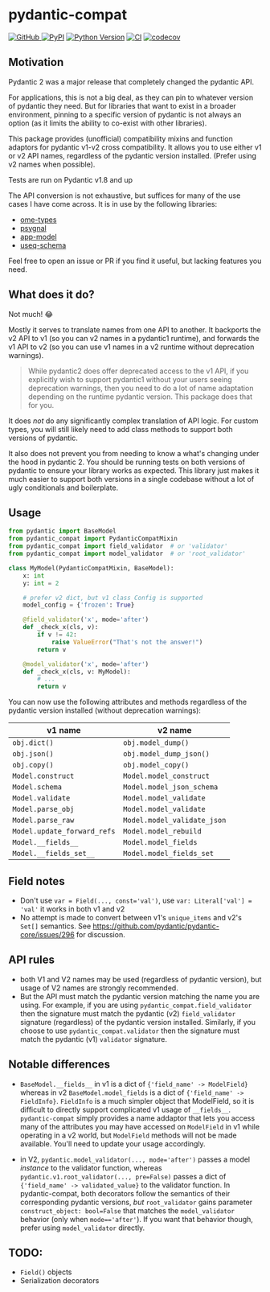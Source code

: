 # pydantic-compat

[![GitHub](https://img.shields.io/github/license/pyapp-kit/pydantic-compat)
](https://github.com/pyapp-kit/pydantic-compat/raw/main/LICENSE)
[![PyPI](https://img.shields.io/pypi/v/pydantic-compat.svg?color=green)](https://pypi.org/project/pydantic-compat)
[![Python Version](https://img.shields.io/pypi/pyversions/pydantic-compat.svg?color=green)](https://python.org)
[![CI](https://github.com/pyapp-kit/pydantic-compat/actions/workflows/ci.yml/badge.svg)](https://github.com/pyapp-kit/pydantic-compat/actions/workflows/ci.yml)
[![codecov](https://codecov.io/gh/pyapp-kit/pydantic-compat/branch/main/graph/badge.svg)](https://codecov.io/gh/pyapp-kit/pydantic-compat)

## Motivation

Pydantic 2 was a major release that completely changed the pydantic API.

For applications, this is not a big deal, as they can pin to whatever version of
pydantic they need. But for libraries that want to exist in a broader
environment, pinning to a specific version of pydantic is not always an option
(as it limits the ability to co-exist with other libraries).

This package provides (unofficial) compatibility mixins and function adaptors for pydantic
v1-v2 cross compatibility. It allows you to use either v1 or v2 API names,
regardless of the pydantic version installed. (Prefer using v2 names when possible).

Tests are run on Pydantic v1.8 and up

The API conversion is not exhaustive, but suffices for many of the use cases
I have come across. It is in use by the following libraries:

- [ome-types](https://github.com/tlambert03/ome-types)
- [psygnal](https://github.com/pyapp-kit/psygnal)
- [app-model](https://github.com/pyapp-kit/app-model)
- [useq-schema](https://github.com/pymmcore-plus/useq-schema)

Feel free to open an issue or PR if you find it useful, but lacking features
you need.

## What does it do?

Not much! :joy:

Mostly it serves to translate names from one API to another. It backports
the v2 API to v1 (so you can v2 names in a pydantic1 runtime),
and forwards the v1 API to v2 (so you can use v1 names in a v2 runtime
without deprecation warnings).

> While pydantic2 does offer deprecated access to the v1 API, if you explicitly
> wish to support pydantic1 without your users seeing deprecation warnings,
> then you need to do a lot of name adaptation depending on the runtime
> pydantic version. This package does that for you.

It does _not_ do any significantly complex translation of API logic.
For custom types, you will still likely need to add class methods to
support both versions of pydantic.

It also does not prevent you from needing to know a what's changing
under the hood in pydantic 2. You should be running tests on both
versions of pydantic to ensure your library works as expected. This
library just makes it much easier to support both versions in a single
codebase without a lot of ugly conditionals and boilerplate.

## Usage

```py
from pydantic import BaseModel
from pydantic_compat import PydanticCompatMixin
from pydantic_compat import field_validator  # or 'validator'
from pydantic_compat import model_validator  # or 'root_validator'

class MyModel(PydanticCompatMixin, BaseModel):
    x: int
    y: int = 2

    # prefer v2 dict, but v1 class Config is supported
    model_config = {'frozen': True}

    @field_validator('x', mode='after')
    def _check_x(cls, v):
        if v != 42:
            raise ValueError("That's not the answer!")
        return v

    @model_validator('x', mode='after')
    def _check_x(cls, v: MyModel):
        # ...
        return v
```

You can now use the following attributes and methods regardless of the
pydantic version installed (without deprecation warnings):

| v1 name                     | v2 name                     |
| --------------------------- | --------------------------- |
| `obj.dict()`                | `obj.model_dump()`          |
| `obj.json()`                | `obj.model_dump_json()`     |
| `obj.copy()`                | `obj.model_copy()`          |
| `Model.construct`           | `Model.model_construct`     |
| `Model.schema`              | `Model.model_json_schema`   |
| `Model.validate`            | `Model.model_validate`      |
| `Model.parse_obj`           | `Model.model_validate`      |
| `Model.parse_raw`           | `Model.model_validate_json` |
| `Model.update_forward_refs` | `Model.model_rebuild`       |
| `Model.__fields__`          | `Model.model_fields`        |
| `Model.__fields_set__`      | `Model.model_fields_set`    |

## Field notes

- Don't use `var = Field(..., const='val')`, use `var: Literal['val'] = 'val'`
  it works in both v1 and v2
- No attempt is made to convert between v1's `unique_items` and v2's `Set[]`
  semantics. See <https://github.com/pydantic/pydantic-core/issues/296> for
  discussion.

## API rules

- both V1 and V2 names may be used (regardless of pydantic version), but
  usage of V2 names are strongly recommended.
- But the API must match the pydantic version matching the name you are using.
  For example, if you are using `pydantic_compat.field_validator` then the
  signature must match the pydantic (v2) `field_validator` signature (regardless)
  of the pydantic version installed. Similarly, if you choose to use
  `pydantic_compat.validator` then the signature must match the pydantic
  (v1) `validator` signature.

## Notable differences

- `BaseModel.__fields__` in v1 is a dict of `{'field_name' -> ModelField}`
  whereas in v2 `BaseModel.model_fields` is a dict of `{'field_name' ->
FieldInfo}`. `FieldInfo` is a much simpler object that ModelField, so it is
  difficult to directly support complicated v1 usage of `__fields__`.
  `pydantic-compat` simply provides a name addaptor that lets you access many of
  the attributes you may have accessed on `ModelField` in v1 while operating in
  a v2 world, but `ModelField` methods will not be made available. You'll need
  to update your usage accordingly.

- in V2, `pydantic.model_validator(..., mode='after')` passes a model _instance_
  to the validator function, whereas `pydantic.v1.root_validator(...,
pre=False)` passes a dict of `{'field_name' -> validated_value}` to the
  validator function. In pydantic-compat, both decorators follow the semantics
  of their corresponding pydantic versions, _but_ `root_validator` gains
  parameter `construct_object: bool=False` that matches the `model_validator`
  behavior (only when `mode=='after'`). If you want that behavior though, prefer
  using `model_validator` directly.

## TODO:

- `Field()` objects
- Serialization decorators
